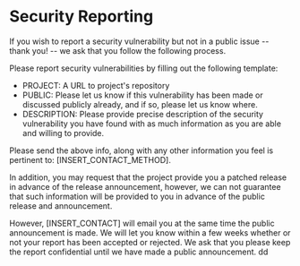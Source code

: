 # Security Reporting

If you wish to report a security vulnerability but not in a public issue -- thank you! -- we ask that you follow the following process.

Please report security vulnerabilities by filling out the following template:

- PROJECT: A URL to project's repository
- PUBLIC: Please let us know if this vulnerability has been made or discussed publicly already, and if so, please let us know where.
- DESCRIPTION: Please provide precise description of the security vulnerability you have found with as much information as you are able and willing to provide.

Please send the above info, along with any other information you feel is pertinent to: [INSERT_CONTACT_METHOD].

In addition, you may request that the project provide you a patched release in advance of the release announcement, however, we can not guarantee that such information will be provided to you in advance of the public release and announcement.

However, [INSERT_CONTACT] will email you at the same time the public announcement is made.
We will let you know within a few weeks whether or not your report has been accepted or rejected.
We ask that you please keep the report confidential until we have made a public announcement.
dd
